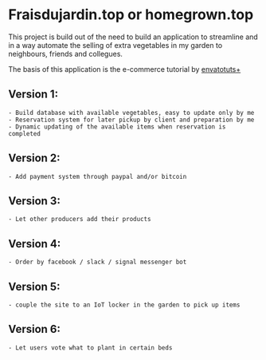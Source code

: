 # Fraisdujardin.top or homegrown.top

This project is build out of the need to build an application to streamline and in a way automate the selling of extra vegetables in my garden to neighbours, friends and collegues.

The basis of this application is the e-commerce tutorial by [envatotuts+][1]

Version 1:
--------
	- Build database with available vegetables, easy to update only by me
	- Reservation system for later pickup by client and preparation by me
	- Dynamic updating of the available items when reservation is completed
Version 2:
--------
	- Add payment system through paypal and/or bitcoin
Version 3:
--------
	- Let other producers add their products
Version 4:
--------
	- Order by facebook / slack / signal messenger bot
Version 5:
--------
	- couple the site to an IoT locker in the garden to pick up items
Version 6:
----------
	- Let users vote what to plant in certain beds

[1]: tutsplus.com


<!-- ---------- Future ref -------------

# README

This README would normally document whatever steps are necessary to get the
application up and running.

Things you may want to cover:

* Ruby version

* System dependencies

* Configuration

* Database creation

* Database initialization

* How to run the test suite

* Services (job queues, cache servers, search engines, etc.)

* Deployment instructions

* ...
 -->